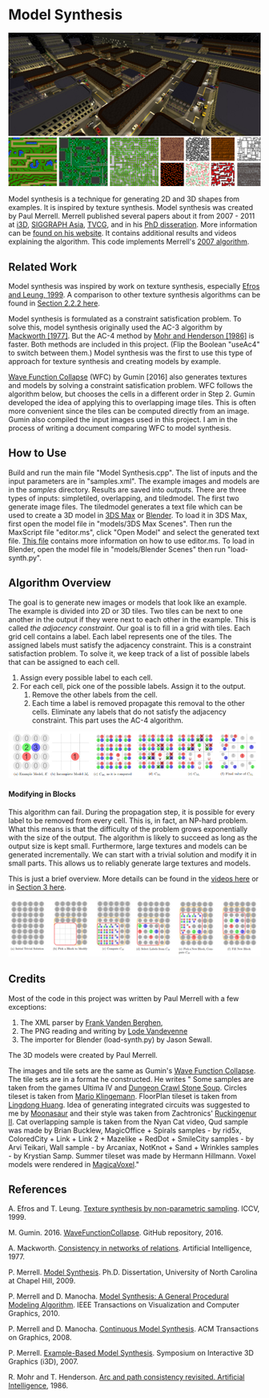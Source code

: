 # Model Synthesis

<img alt="Generated Model" src="figures/city.jpg">
<img alt="Generated Textures" src="figures/textures.jpg">

Model synthesis is a technique for generating 2D and 3D shapes from examples. It is inspired by texture synthesis.
Model synthesis was created by Paul Merrell. Merrell published several papers about it from 2007 - 2011 at
[i3D](https://paulmerrell.org/wp-content/uploads/2021/06/model_synthesis.pdf),
[SIGGRAPH Asia](https://paulmerrell.org/wp-content/uploads/2021/06/continuous.pdf),
[TVCG](https://paulmerrell.org/wp-content/uploads/2021/06/tvcg.pdf), and
in his [PhD disseration](https://paulmerrell.org/wp-content/uploads/2021/06/thesis.pdf).
More information can be [found on his website](https://paulmerrell.org/model-synthesis/). It contains additional
results and videos explaining the algorithm. This code implements Merrell's [2007 algorithm](https://paulmerrell.org/wp-content/uploads/2021/06/model_synthesis.pdf).

## Related Work

Model synthesis was inspired by work on texture synthesis, especially [Efros and Leung, 1999](https://people.eecs.berkeley.edu/~efros/research/EfrosLeung.html).
A comparison to other texture synthesis algorithms can be found in [Section 2.2.2 here](https://paulmerrell.org/wp-content/uploads/2021/06/thesis.pdf).

Model synthesis is formulated as a constraint satisfication problem. To solve this, model synthesis originally
used the AC-3 algorithm by [Mackworth [1977]](https://www.cs.ubc.ca/~mack/Publications/AI77.pdf). But the AC-4 method by 
[Mohr and Henderson [1986]](http://www.cs.utah.edu/~tch/CS4300/resources/AC4.pdf) is faster. Both methods are included
in this project. (Flip the Boolean "useAc4" to switch between them.) Model synthesis was the first to use this type of approach for
texture synthesis and creating models by example.

[Wave Function Collapse](https://github.com/mxgmn/WaveFunctionCollapse) (WFC) by Gumin [2016] also generates textures and models
by solving a constraint satisfication problem. WFC follows the algorithm below, but chooses the cells in a different order in Step 2.
Gumin developed the idea of applying this to overlapping image tiles. This is often more convenient since the tiles can be computed directly
from an image. Gumin also compiled the input images used in this project. I am in the process of writing a document comparing
WFC to model synthesis.

## How to Use

Build and run the main file "Model Synthesis.cpp". The list of inputs and the input parameters are in "samples.xml".
The example images and models are in the *samples* directory. Results are saved into *outputs*. There are three types of
inputs: simpletiled, overlapping, and tiledmodel. The first two generate image files. The tiledmodel generates a text file
which can be used to create a 3D model in [3DS Max](https://www.autodesk.com/products/3ds-max/overview) or [Blender](https://www.blender.org/).
To load it in 3DS Max, first open the model file in "models/3DS Max Scenes". Then run the MaxScript file "editor.ms",
click "Open Model" and select the generated text file. [This file](3DS_Max_Editor.md) contains more information on
how to use editor.ms. To load in Blender, open the model file in "models/Blender Scenes" then run "load-synth.py".

## Algorithm Overview

The goal is to generate new images or models that look like an example. The example is divided into 2D or 3D tiles.
Two tiles can be next to one another in the output if they were next to each other in the example. This is called
*the adjacency constraint*. Our goal is to fill in a grid with tiles. Each grid cell contains a label. Each
label represents one of the tiles. The assigned labels must satisfy the adjacency constraint. This is a constraint
satisfaction problem. To solve it, we keep track of a list of possible labels that can be assigned to each
cell.

1. Assign every possible label to each cell.
2. For each cell, pick one of the possible labels. Assign it to the output.
	1. Remove the other labels from the cell.
	2. Each time a label is removed propagate this removal to the other cells.
	Eliminate any labels that do not satisfy the adjacency constraint. This part uses the AC-4 algorithm.

<img alt="Algorithm" src="figures/algorithm.jpg">

#### Modifying in Blocks

This algorithm can fail. During the propagation step, it is possible for every label to be removed from every cell.
This is, in fact, an NP-hard problem. What this means is that the difficulty of the problem grows exponentially with the size of the output.
The algorithm is likely to succeed as long as the output size is kept small. Furthermore, large textures and models can be
generated incrementally. We can start with a trivial solution and modify it in small parts. This allows us to reliably
generate large textures and models.

This is just a brief overview. More details can be found in the [videos here](https://paulmerrell.org/model-synthesis/)
or in [Section 3 here]((https://paulmerrell.org/wp-content/uploads/2021/06/thesis.pdf)).

<img alt="Modifying in Blocks" src="figures/blocks.jpg">

## Credits

Most of the code in this project was written by Paul Merrell with a few exceptions:
1. The XML parser by [Frank Vanden Berghen](http://www.applied-mathematics.net/tools/xmlParser.html),
2. The PNG reading and writing by [Lode Vandevenne](https://lodev.org/lodepng/)
3. The importer for Blender (load-synth.py) by Jason Sewall.

The 3D models were created by Paul Merrell.

The images and tile sets are the same as Gumin's [Wave Function Collapse](https://github.com/mxgmn/WaveFunctionCollapse).
The tile sets are in a format he constructed. He writes "
Some samples are taken from the games Ultima IV and [Dungeon Crawl Stone Soup](https://github.com/crawl/crawl). Circles
tileset is taken from [Mario Klingemann](https://twitter.com/quasimondo/status/778196128957403136). FloorPlan tileset is
taken from [Lingdong Huang](https://github.com/LingDong-/ndwfc). Idea of generating integrated circuits was suggested to
me by [Moonasaur](https://twitter.com/Moonasaur/status/759890746350731264) and their style was taken from Zachtronics'
[Ruckingenur II](http://www.zachtronics.com/ruckingenur-ii/). Cat overlapping sample is taken from the Nyan Cat video,
Qud sample was made by Brian Bucklew, MagicOffice + Spirals samples - by rid5x, ColoredCity + Link + Link 2 + Mazelike + 
RedDot + SmileCity samples - by Arvi Teikari, Wall sample - by Arcaniax, NotKnot + Sand + Wrinkles samples - by Krystian
Samp. Summer tileset was made by Hermann Hillmann. Voxel models were rendered in [MagicaVoxel](http://ephtracy.github.io/)."

## References

A. Efros and T. Leung. [Texture synthesis by non-parametric sampling](https://people.eecs.berkeley.edu/~efros/research/EfrosLeung.html). ICCV, 1999.

M. Gumin. 2016. [WaveFunctionCollapse](https://github.com/mxgmn/WaveFunctionCollapse). GitHub repository, 2016.

A. Mackworth. [Consistency in networks of relations](https://www.cs.ubc.ca/~mack/Publications/AI77.pdf). Artificial Intelligence, 1977.

P. Merrell. [Model Synthesis](https://paulmerrell.org/wp-content/uploads/2021/06/thesis.pdf). Ph.D. Dissertation, University of North Carolina at Chapel Hill, 2009.

P. Merrell and D. Manocha. [Model Synthesis: A General Procedural Modeling Algorithm](https://paulmerrell.org/wp-content/uploads/2021/06/tvcg.pdf). IEEE Transactions on Visualization and Computer Graphics, 2010.

P. Merrell and D. Manocha. [Continuous Model Synthesis](https://paulmerrell.org/wp-content/uploads/2021/06/continuous.pdf). ACM Transactions on Graphics, 2008.

P. Merrell. [Example-Based Model Synthesis](https://paulmerrell.org/wp-content/uploads/2021/06/model_synthesis.pdf). Symposium on Interactive 3D Graphics (i3D), 2007.

R. Mohr and T. Henderson. [Arc and path consistency revisited. Artificial Intelligence](http://cse.unl.edu/~choueiry/Documents/Mohr+Henderson-AIJ1986.pdf), 1986.





